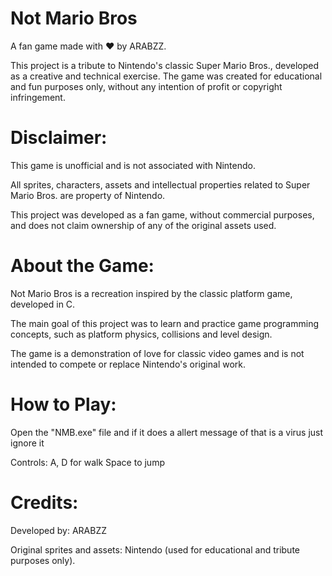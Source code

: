 # Not Mario Bros
A fan game made with ❤️ by ARABZZ.

This project is a tribute to Nintendo's classic Super Mario Bros., developed as a creative and technical exercise. The game was created for educational and fun purposes only, without any intention of profit or copyright infringement.
# Disclaimer:

This game is unofficial and is not associated with Nintendo.

All sprites, characters, assets and intellectual properties related to Super Mario Bros. are property of Nintendo.

This project was developed as a fan game, without commercial purposes, and does not claim ownership of any of the original assets used.

# About the Game:

Not Mario Bros is a recreation inspired by the classic platform game, developed in C.

The main goal of this project was to learn and practice game programming concepts, such as platform physics, collisions and level design.

The game is a demonstration of love for classic video games and is not intended to compete or replace Nintendo's original work.

# How to Play:

Open the "NMB.exe" file and if it does a allert message of that is a virus just ignore it

Controls: 
A, D for walk
Space to jump

# Credits:

Developed by: ARABZZ

Original sprites and assets: Nintendo (used for educational and tribute purposes only).

